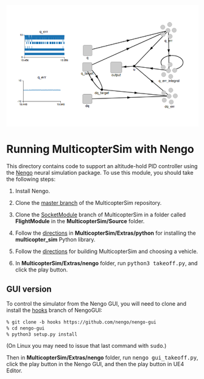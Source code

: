 <img src="image.png" width=600>

# Running MulticopterSim with Nengo

This directory contains code to support an altitude-hold PID controller using
the [Nengo](https://www.nengo.ai/) neural simulation package.  To use this
module, you should take the following steps:

1. Install Nengo.

2. Clone the [master branch](https://github.com/simondlevy/MulticopterSim) of the MulticopterSim repository.

3. Clone the  [SocketModule](https://github.com/simondlevy/MulticopterSim/tree/SocketModule)
branch of MulticopterSim in a folder called <b>FlightModule</b> in the
<b>MulticopterSim/Source</b> folder.  

4. Follow the [directions](https://github.com/simondlevy/MulticopterSim/tree/master/Extras/python) 
in <b>MulticopterSim/Extras/python</b> for installing the <b>multicopter_sim</b> Python library.

5. Follow the [directions](https://github.com/simondlevy/MulticopterSim#windows) for building MulticopterSim
and choosing a vehicle.

6. In <b>MulticopterSim/Extras/nengo</b> folder, run <tt>python3 takeoff.py</tt>, and click the play button.

## GUI version

To control the simulator from the Nengo GUI, you will need to clone and install the
[hooks](https://github.com/nengo/nengo-gui/tree/hooks)
branch of NengoGUI:

```
% git clone -b hooks https://github.com/nengo/nengo-gui
% cd nengo-gui
% python3 setup.py install
```

(On Linux you may need to issue that last command with <tt>sudo</tt>.)

Then in <b>MulticopterSim/Extras/nengo</b> folder, run <tt>nengo gui_takeoff.py</tt>, click the play button in the
Nengo GUI, and then the play button in UE4 Editor.

